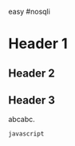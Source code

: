easy #nosqli 


# Header 1

## Header 2

## Header 3


abcabc.

```js
javascript

```

```python

```